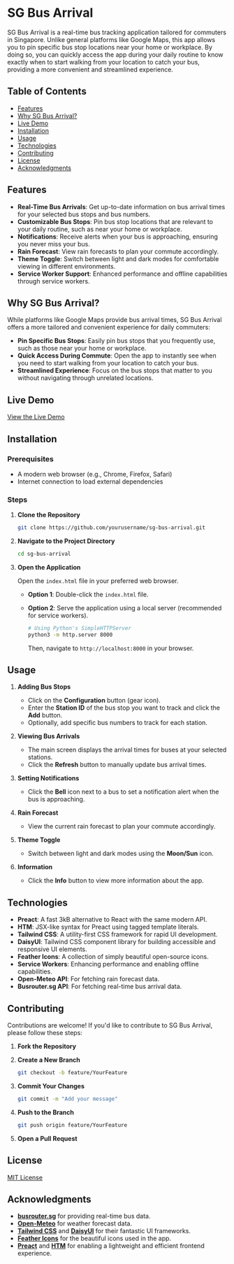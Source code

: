 # SG Bus Arrival

SG Bus Arrival is a real-time bus tracking application tailored for commuters in Singapore. Unlike general platforms like Google Maps, this app allows you to pin specific bus stop locations near your home or workplace. By doing so, you can quickly access the app during your daily routine to know exactly when to start walking from your location to catch your bus, providing a more convenient and streamlined experience.

## Table of Contents

- [Features](#features)
- [Why SG Bus Arrival?](#why-sg-bus-arrival)
- [Live Demo](#live-demo)
- [Installation](#installation)
- [Usage](#usage)
- [Technologies](#technologies)
- [Contributing](#contributing)
- [License](#license)
- [Acknowledgments](#acknowledgments)

## Features

- **Real-Time Bus Arrivals**: Get up-to-date information on bus arrival times for your selected bus stops and bus numbers.
- **Customizable Bus Stops**: Pin bus stop locations that are relevant to your daily routine, such as near your home or workplace.
- **Notifications**: Receive alerts when your bus is approaching, ensuring you never miss your bus.
- **Rain Forecast**: View rain forecasts to plan your commute accordingly.
- **Theme Toggle**: Switch between light and dark modes for comfortable viewing in different environments.
- **Service Worker Support**: Enhanced performance and offline capabilities through service workers.

## Why SG Bus Arrival?

While platforms like Google Maps provide bus arrival times, SG Bus Arrival offers a more tailored and convenient experience for daily commuters:

- **Pin Specific Bus Stops**: Easily pin bus stops that you frequently use, such as those near your home or workplace.
- **Quick Access During Commute**: Open the app to instantly see when you need to start walking from your location to catch your bus.
- **Streamlined Experience**: Focus on the bus stops that matter to you without navigating through unrelated locations.

## Live Demo

[View the Live Demo](#) <!-- Replace with actual link if available -->

## Installation

### Prerequisites

- A modern web browser (e.g., Chrome, Firefox, Safari)
- Internet connection to load external dependencies

### Steps

1. **Clone the Repository**

   ```bash
   git clone https://github.com/yourusername/sg-bus-arrival.git
   ```

2. **Navigate to the Project Directory**

   ```bash
   cd sg-bus-arrival
   ```

3. **Open the Application**

   Open the `index.html` file in your preferred web browser.

   - **Option 1**: Double-click the `index.html` file.
   - **Option 2**: Serve the application using a local server (recommended for service workers).

     ```bash
     # Using Python's SimpleHTTPServer
     python3 -m http.server 8000
     ```

     Then, navigate to `http://localhost:8000` in your browser.

## Usage

1. **Adding Bus Stops**

   - Click on the **Configuration** button (gear icon).
   - Enter the **Station ID** of the bus stop you want to track and click the **Add** button.
   - Optionally, add specific bus numbers to track for each station.

2. **Viewing Bus Arrivals**

   - The main screen displays the arrival times for buses at your selected stations.
   - Click the **Refresh** button to manually update bus arrival times.

3. **Setting Notifications**

   - Click the **Bell** icon next to a bus to set a notification alert when the bus is approaching.

4. **Rain Forecast**

   - View the current rain forecast to plan your commute accordingly.

5. **Theme Toggle**

   - Switch between light and dark modes using the **Moon/Sun** icon.

6. **Information**

   - Click the **Info** button to view more information about the app.

## Technologies

- **Preact**: A fast 3kB alternative to React with the same modern API.
- **HTM**: JSX-like syntax for Preact using tagged template literals.
- **Tailwind CSS**: A utility-first CSS framework for rapid UI development.
- **DaisyUI**: Tailwind CSS component library for building accessible and responsive UI elements.
- **Feather Icons**: A collection of simply beautiful open-source icons.
- **Service Workers**: Enhancing performance and enabling offline capabilities.
- **Open-Meteo API**: For fetching rain forecast data.
- **Busrouter.sg API**: For fetching real-time bus arrival data.

## Contributing

Contributions are welcome! If you'd like to contribute to SG Bus Arrival, please follow these steps:

1. **Fork the Repository**

2. **Create a New Branch**

   ```bash
   git checkout -b feature/YourFeature
   ```

3. **Commit Your Changes**

   ```bash
   git commit -m "Add your message"
   ```

4. **Push to the Branch**

   ```bash
   git push origin feature/YourFeature
   ```

5. **Open a Pull Request**

## License

[MIT License](LICENSE) <!-- Replace with actual license if different -->

## Acknowledgments

- **[busrouter.sg](https://busrouter.sg)** for providing real-time bus data.
- **[Open-Meteo](https://open-meteo.com)** for weather forecast data.
- **[Tailwind CSS](https://tailwindcss.com)** and **[DaisyUI](https://daisyui.com)** for their fantastic UI frameworks.
- **[Feather Icons](https://feathericons.com)** for the beautiful icons used in the app.
- **[Preact](https://preactjs.com)** and **[HTM](https://github.com/developit/htm)** for enabling a lightweight and efficient frontend experience.

